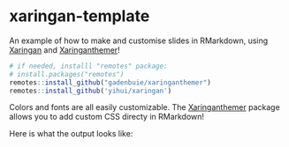 # xaringan-template

An example of how to make and customise slides in RMarkdown, using [Xaringan](https://github.com/yihui/xaringan) and [Xaringanthemer](https://pkg.garrickadenbuie.com/xaringanthemer/)!

``` r
# if needed, installl "remotes" package:
# install.packages("remotes")
remotes::install_github("gadenbuie/xaringanthemer")
remotes::install_github('yihui/xaringan')
```

Colors and fonts are all easily customizable. The [Xaringanthemer](https://pkg.garrickadenbuie.com/xaringanthemer/) package allows you to add custom CSS directy in RMarkdown!

Here is what the output looks like: 
